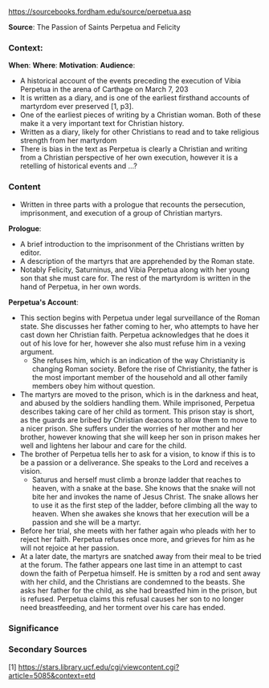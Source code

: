 https://sourcebooks.fordham.edu/source/perpetua.asp

**Source**: The Passion of Saints Perpetua and Felicity
### Context:
**When**: 
**Where**:
**Motivation**:
**Audience**:
 - A historical account of the events preceding the execution of Vibia Perpetua in the arena of Carthage on March 7, 203
 - It is written as a diary, and is one of the earliest firsthand accounts of martyrdom ever preserved [1, p3].
 - One of the earliest pieces of writing by a Christian woman. Both of these make it a very important text for Christian history.
 - Written as a diary, likely for other Christians to read and to take religious strength from her martyrdom
 - There is bias in the text as Perpetua is clearly a Christian and writing from a Christian perspective of her own execution, however it is a retelling of historical events and ...?

### Content
 - Written in three parts with a prologue that recounts the persecution, imprisonment, and execution of a group of Christian martyrs.

**Prologue**: 
 - A brief introduction to the imprisonment of the Christians written by editor. 
 - A description of the martyrs that are apprehended by the Roman state.
 - Notably Felicity, Saturninus, and Vibia Perpetua along with her young son that she must care for. The rest of the martyrdom is written in the hand of Perpetua, in her own words.

**Perpetua's Account**:
 - This section begins with Perpetua under legal surveillance of the Roman state. She discusses her father coming to her, who attempts to have her cast down her Christian faith. Perpetua acknowledges that he does it out of his love for her, however she also must refuse him in a vexing argument.
	 - She refuses him, which is an indication of the way Christianity is changing Roman society. Before the rise of Christianity, the father is the most important member of the household and all other family members obey him without question.
 - The martyrs are moved to the prison, which is in the darkness and heat, and abused by the soldiers handling them. While imprisoned, Perpetua describes taking care of her child as torment. This prison stay is short, as the guards are bribed by Christian deacons to allow them to move to a nicer prison. She suffers under the worries of her mother and her brother, however knowing that she will keep her son in prison makes her well and lightens her labour and care for the child.
 - The brother of Perpetua tells her to ask for a vision, to know if this is to be a passion or a deliverance. She speaks to the Lord and receives a vision.
	 - Saturus and herself must climb a bronze ladder that reaches to heaven, with a snake at the base. She knows that the snake will not bite her and invokes the name of Jesus Christ. The snake allows her to use it as the first step of the ladder, before climbing all the way to heaven. When she awakes she knows that her execution will be a passion and she will be a martyr.
 - Before her trial, she meets with her father again who pleads with her to reject her faith. Perpetua refuses once more, and grieves for him as he will not rejoice at her passion.
 - At a later date, the martyrs are snatched away from their meal to be tried at the forum. The father appears one last time in an attempt to cast down the faith of Perpetua himself. He is smitten by a rod and sent away with her child, and the Christians are condemned to the beasts. She asks her father for the child, as she had breastfed him in the prison, but is refused. Perpetua claims this refusal causes her son to no longer need breastfeeding, and her torment over his care has ended.
### Significance

### Secondary Sources
[1] https://stars.library.ucf.edu/cgi/viewcontent.cgi?article=5085&context=etd
